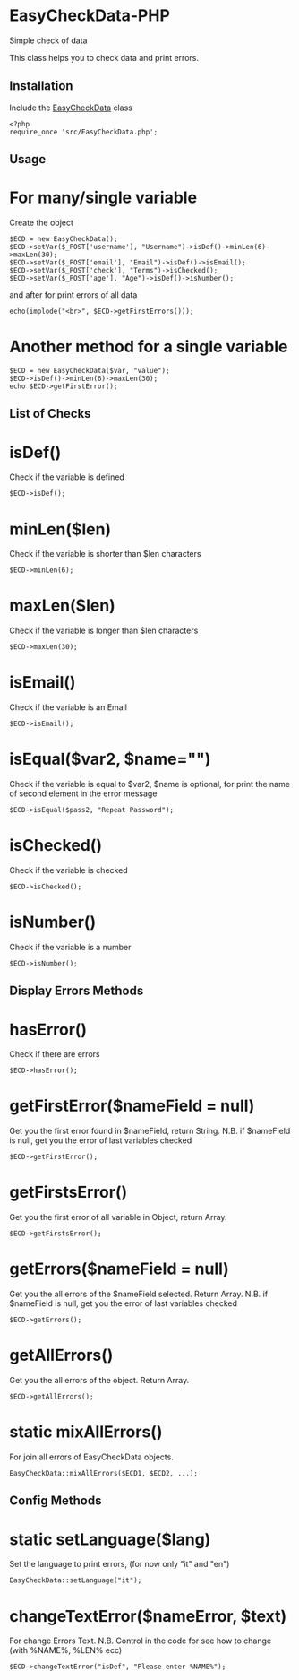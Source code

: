 # EasyCheckData-PHP
Simple check of data

This class helps you to check data and print errors.
## Installation
Include the [EasyCheckData] class 
```
<?php 
require_once 'src/EasyCheckData.php';
```

## Usage
# For many/single variable
Create the object
```
$ECD = new EasyCheckData();
$ECD->setVar($_POST['username'], "Username")->isDef()->minLen(6)->maxLen(30);
$ECD->setVar($_POST['email'], "Email")->isDef()->isEmail();
$ECD->setVar($_POST['check'], "Terms")->isChecked();
$ECD->setVar($_POST['age'], "Age")->isDef()->isNumber();
```
and after for print errors of all data
```
echo(implode("<br>", $ECD->getFirstErrors()));
```
# Another method for a single variable
```
$ECD = new EasyCheckData($var, "value");
$ECD->isDef()->minLen(6)->maxLen(30);
echo $ECD->getFirstError();
```
## List of Checks
# isDef()
Check if the variable is defined
```
$ECD->isDef();
```
# minLen($len)
Check if the variable is shorter than $len characters
```
$ECD->minLen(6);
```
# maxLen($len)
Check if the variable is longer than $len characters
```
$ECD->maxLen(30);
```
# isEmail()
Check if the variable is an Email
```
$ECD->isEmail();
```
# isEqual($var2, $name="")
Check if the variable is equal to $var2, $name is optional, for print the name of second element in the error message
```
$ECD->isEqual($pass2, "Repeat Password");
```
# isChecked()
Check if the variable is checked
```
$ECD->isChecked();
```
# isNumber()
Check if the variable is a number
```
$ECD->isNumber();
```
## Display Errors Methods
# hasError()
Check if there are errors
```
$ECD->hasError();
```
# getFirstError($nameField = null)
Get you the first error found in $nameField, return String.
N.B. if $nameField is null, get you the error of last variables checked
```
$ECD->getFirstError();
```
# getFirstsError()
Get you the first error of all variable in Object, return Array.
```
$ECD->getFirstsError();
```
# getErrors($nameField = null)
Get you the all errors of the $nameField selected. Return Array.
N.B. if $nameField is null, get you the error of last variables checked
```
$ECD->getErrors();
```
# getAllErrors()
Get you the all errors of the object. Return Array.
```
$ECD->getAllErrors();
```
# static mixAllErrors()
For join all errors of EasyCheckData objects.
```
EasyCheckData::mixAllErrors($ECD1, $ECD2, ...);
```
## Config Methods
# static setLanguage($lang) 
Set the language to print errors, (for now only "it" and "en")
```
EasyCheckData::setLanguage("it");
```
# changeTextError($nameError, $text)
For change Errors Text.
N.B. Control in the code for see how to change (with %NAME%, %LEN% ecc)
```
$ECD->changeTextError("isDef", "Please enter %NAME%");
```

[EasyCheckData]: <https://github.com/carbos10/EasyCheckData-PHP/blob/master/src/EasyCheckData.php>

